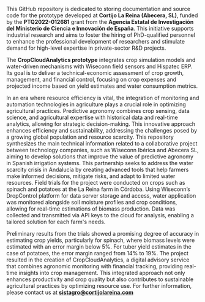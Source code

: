 This GitHub repository is dedicated to storing documentation and source code for the prototype developed at **Cortijo La Reina (Abecera, SL)**, funded by the **PTQ2022-012681** grant from the **Agencia Estatal de Investigación del Ministerio de Ciencia e Innovación de España**. This initiative supports industrial research and aims to foster the hiring of PhD-qualified personnel to enhance the professional development of researchers and stimulate demand for high-level expertise in private-sector R&D projects.

The **CropCloudAnalytics prototype** integrates crop simulation models and water-driven mechanisms with Wiseconn field sensors and Hispatec ERP. Its goal is to deliver a technical-economic assessment of crop growth, management, and financial control, focusing on crop expenses and projected income based on yield estimates and water consumption metrics.

In an era where resource efficiency is vital, the integration of monitoring and automation technologies in agriculture plays a crucial role in optimizing agricultural practices. Predictive agronomy combines crop sensing, data science, and agricultural expertise with historical data and real-time analytics, allowing for strategic decision-making. This innovative approach enhances efficiency and sustainability, addressing the challenges posed by a growing global population and resource scarcity. This repository synthesizes the main technical information related to a collaborative project between technology companies, such as Wiseconn Ibérica and Abecera SL, aiming to develop solutions that improve the value of predictive agronomy in Spanish irrigation systems. This partnership seeks to address the water scarcity crisis in Andalucía by creating advanced tools that help farmers make informed decisions, mitigate risks, and adapt to limited water resources. Field trials for the project were conducted on crops such as spinach and potatoes at the La Reina farm in Córdoba. Using Wiseconn’s DropControl platform for data server storage and access, water application was monitored alongside soil moisture profiles and crop conditions, allowing for real-time estimations of biomass production. Data was collected and transmitted via API keys to the cloud for analysis, enabling a tailored solution for each farm's needs.

Preliminary results from the trials showed a promising degree of accuracy in estimating crop yields, particularly for spinach, where biomass levels were estimated with an error margin below 5%. For tuber yield estimates in the case of potatoes, the error margin ranged from 14% to 19%. The project resulted in the creation of CropCloudAnalytics, a digital advisory service that combines agronomic monitoring with financial tracking, providing real-time insights into crop management. This integrated approach not only enhances productivity and crop quality but also contributes to sustainable agricultural practices by optimizing resource use. For further information, please contact us at **sistagro@cortijolareina.com**
